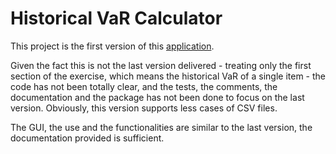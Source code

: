 # Historical VaR Calculator

This project is the first version of this [application](https://github.com/ltomas837/historicalVarPortfolioCalculator).

Given the fact this is not the last version delivered - treating only the first section of the exercise, which means the historical VaR of a single item - the code has not been totally clear, and the tests, the comments, the documentation and the package has not been done to focus on the last version. Obviously, this version supports less cases of CSV files.

The GUI, the use and the functionalities are similar to the last version, the documentation provided is sufficient. 
